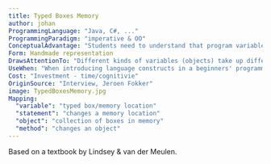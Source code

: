 ```yaml
---
title: Typed Boxes Memory
author: johan
ProgrammingLanguage: "Java, C#, ..."
ProgrammingParadigm: "imperative & OO"
ConceptualAdvantage: "Students need to understand that program variables (or collections of variables in an object) refer to memory locations, which might contain different kinds of values, and that statements (methods) change memory locations for variables (objects)."
Form: Handmade representation
DrawsAttentionTo: "Different kinds of variables (objects) take up different space in memory. Statements and methods change the memory, which is visualized by changing the contents of the boxes when executing a statement or method."
UseWhen: "When introducing language constructs in a beginners' programming course"
Cost: "Investment - time/cognitivie"
OriginSource: "Interview, Jeroen Fokker"
image: TypedBoxesMemory.jpg
Mapping:
  "variable": "typed box/memory location"
  "statement": "changes a memory location"
  "object": "collection of boxes in memory"
  "method": "changes an object"
---
```


Based on a textbook by Lindsey & van der Meulen.
